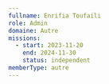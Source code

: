```yaml
---
fullname: Enrifia Toufaili
role: Admin
domaine: Autre
missions:
  - start: 2023-11-20
    end: 2024-11-30
    status: independent
memberType: autre
---
```



